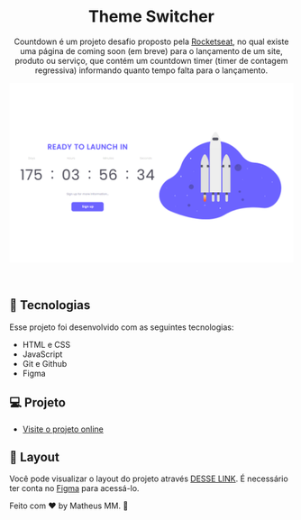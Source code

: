 <h1 align="center"> Theme Switcher </h1>

<p align="center">
Countdown é um projeto desafio proposto pela <a href="https://www.rocketseat.com.br/">Rocketseat</a>, no qual existe uma página de coming soon (em breve) para o lançamento de um site, produto ou serviço, que contém um countdown timer (timer de contagem regressiva) informando quanto tempo falta para o lançamento.<br/>
</p>
<p align="center">
  <img alt="License" src="./assets/preview.png">
</p>

<br>

## 🚀 Tecnologias

Esse projeto foi desenvolvido com as seguintes tecnologias:

- HTML e CSS
- JavaScript
- Git e Github
- Figma

## 💻 Projeto

- [Visite o projeto online](https://theusmm.github.io/countdown/)

## 🔖 Layout

Você pode visualizar o layout do projeto através [DESSE LINK](https://www.figma.com/file/oDZqw3v8fem3v3RC7bTKV5/DD-%2F-Countdown/duplicate). É necessário ter conta no [Figma](https://figma.com) para acessá-lo.

Feito com ♥ by Matheus MM. :wave:
